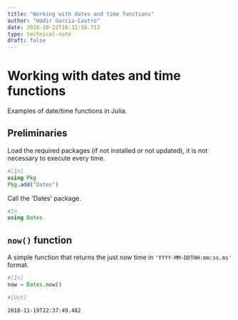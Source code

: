 ```yaml
---
title: "Working with dates and time functions"
author: "Hadir Garcia-Castro"
date: 2018-10-22T16:32:58.713
type: technical-note
draft: false
---
```

# Working with dates and time functions

Examples of date/time functions in Julia.

## Preliminaries

Load the required packages (if not installed or not updated), it is not necessary to execute every time.


```julia
#[In]
using Pkg
Pkg.add("Dates")
```

Call the 'Dates' package.


```julia
#In
using Dates
```

## `now()` function

A simple function that returns the just now time in `'YYYY-MM-DDTHH:mm:ss.ms'` format.


```julia
#[In]
now = Dates.now()

#[Out]
```




    2018-11-19T22:37:49.482


